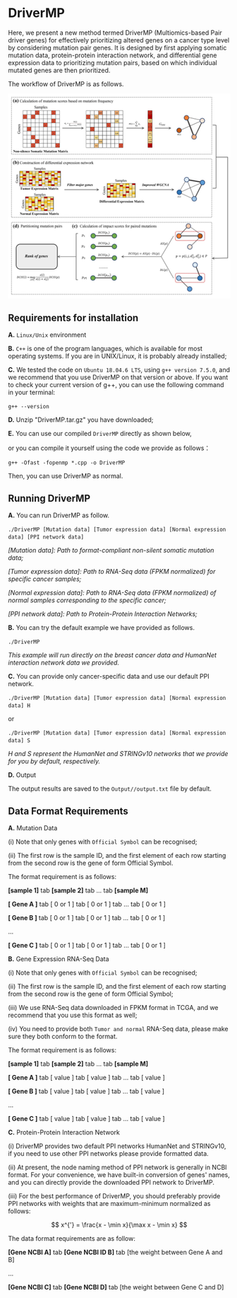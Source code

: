 # DriverMP

Here, we present a new method termed DriverMP (Multiomics-based Pair driver genes) for effectively prioritizing altered genes on a cancer type level by considering mutation pair genes. It is designed by first applying somatic mutation data, protein-protein interaction network, and differential gene expression data to prioritizing mutation pairs, based on which individual mutated genes are then prioritized.

The workflow of DriverMP is as follows.

![Workflow of DriverMP](./images/Workflow.tif)

	
## Requirements for installation

**A.** `Linux/Unix` environment


**B.** `C++` is one of the program languages, which is available for most operating systems. If you are in UNIX/Linux, it is probably already installed;


**C.** We tested the code on `Ubuntu 18.04.6 LTS`, using `g++ version 7.5.0`, and we recommend that you use DriverMP on that version or above. If you want to check your current version of g++, you can use the following command in your terminal:


`g++ --version`


**D.** Unzip "DriverMP.tar.gz" you have downloaded;


**E.** You can use our compiled `DriverMP` directly as shown below, 


or you can compile it yourself using the code we provide as follows：


`g++ -Ofast -fopenmp *.cpp -o DriverMP`


Then, you can use DriverMP as normal.

## Running DriverMP
		
**A.** You can run DriverMP as follow.

`./DriverMP [Mutation data] [Tumor expression data] [Normal expression data] [PPI network data]`


*[Mutation data]: Path to format-compliant non-silent somatic mutation data;*

*[Tumor expression data]: Path to RNA-Seq data (FPKM normalized) for specific cancer samples;*

*[Normal expression data]: Path to RNA-Seq data (FPKM normalized) of normal samples corresponding to the specific cancer;*

*[PPI network data]: Path to Protein-Protein Interaction Networks;*


**B.** You can try the default example we have provided as follows.

`./DriverMP`

*This example will run directly on the breast cancer data and HumanNet interaction network data we provided.*

				
**C.** You can provide only cancer-specific data and use our default PPI network.
				
`./DriverMP [Mutation data] [Tumor expression data] [Normal expression data] H`

or

`./DriverMP [Mutation data] [Tumor expression data] [Normal expression data] S`

*H and S represent the HumanNet and STRINGv10 networks that we provide for you by default, respectively.*
		

**D.** Output

The output results are saved to the `Output//output.txt` file by default.
	
## Data Format Requirements


**A.** Mutation Data

(i) Note that only genes with `Official Symbol` can be recognised;

(ii) The first row is the sample ID, and the first element of each row starting from the second row is the gene of form Official Symbol.

The format requirement is as follows:

**[sample 1]** tab **[sample 2]** tab … tab **[sample M]**

**[  Gene  A ]** tab [ 0 or 1 ] tab [ 0 or 1 ] tab … tab [ 0 or 1 ]

**[  Gene  B ]** tab [ 0 or 1 ] tab [ 0 or 1 ] tab … tab [ 0 or 1 ]

...
	    
**[  Gene  C ]** tab [ 0 or 1 ] tab [ 0 or 1 ] tab … tab [ 0 or 1 ]


**B.** Gene Expression RNA-Seq Data

(i) Note that only genes with `Official Symbol` can be recognised;

(ii) The first row is the sample ID, and the first element of each row starting from the second row is the gene of form Official Symbol;

(iii) We use RNA-Seq data downloaded in FPKM format in TCGA, and we recommend that you use this format as well;

(iv) You need to provide both `Tumor and normal` RNA-Seq data, please make sure they both conform to the format.

The format requirement is as follows:

**[sample 1]** tab **[sample 2]** tab … tab **[sample M]**

**[  Gene  A ]** tab [ value ] tab [ value ] tab … tab [ value ]

**[  Gene  B ]** tab [ value ] tab [ value ] tab … tab [ value ]

...
	    
**[  Gene  C ]** tab [ value ] tab [ value ] tab … tab [ value ]


**C.** Protein-Protein Interaction Network

(i) DriverMP provides two default PPI networks HumanNet and STRINGv10, if you need to use other PPI networks please provide formatted data.

(ii) At present, the node naming method of PPI network is generally in NCBI format. For your convenience, we have built-in conversion of genes' names, and you can directly provide the downloaded PPI network to DriverMP.

(iii) For the best performance of DriverMP, you should preferably provide PPI networks with weights that are maximum-minimum normalized as follows: 

$$
x^{'} = \frac{x - \min x}{\max x - \min x}
$$
		
The data format requirements are as follow: 
			
**[Gene NCBI A]** tab **[Gene NCBI ID B]** tab [the weight between Gene A and B]

...

**[Gene NCBI C]** tab **[Gene NCBI D]** tab [the weight between Gene C and D]
